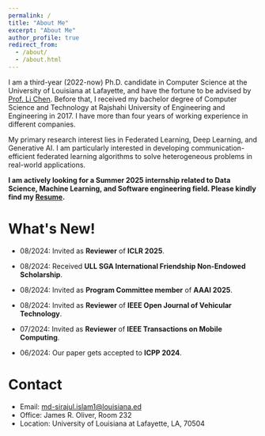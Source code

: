 ```yaml
---
permalink: /
title: "About Me"
excerpt: "About Me"
author_profile: true
redirect_from:
  - /about/
  - /about.html
---
```


I am a third-year (2022-now) Ph.D. candidate in Computer Science at the University of Louisiana at Lafayette, and have the fortune to be advised by [Prof. Li Chen](https://lichenut.github.io/). Before that, I received my bachelor degree of Computer Science and Technology at Rajshahi University of Engineering and Engineering in 2017. I have more than four years of working experience in different companies.

My primary research interest lies in Federated Learning, Deep Learning, and Generative AI. I am particularly interested in developing communication-efficient federated learning algorithms to solve heterogeneous problems in real-world applications.

**I am actively looking for a Summer 2025 internship related to Data Science, Machine Learning, and Software engineering field. Please kindly find my [Resume](/files/Wenhao_CV.pdf).**

What's New!
======
* 08/2024: Invited as **Reviewer** of **ICLR 2025**.

* 08/2024: Received **ULL SGA International Friendship Non-Endowed Scholarship**.

* 08/2024: Invited as **Program Committee member** of  **AAAI 2025**.

* 08/2024: Invited as **Reviewer** of **IEEE Open Journal of Vehicular Technology**.

* 07/2024: Invited as **Reviewer** of **IEEE Transactions on Mobile Computing**.

* 06/2024: Our paper gets accepted to **ICPP 2024**.

Contact
======
* Email: md-sirajul.islam1@louisiana.ed
* Office: James R. Oliver, Room 232
* Location: University of Louisiana at Lafayette, LA, 70504

